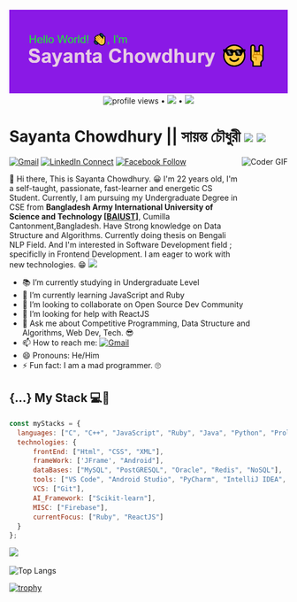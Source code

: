 <p align="center">
  <a href="https://github.com/sayanta28?tab=repositories">
  <img src = "https://github.com/sayanta28/sayanta28/blob/master/readme_header2.png" >
  </a> <br>
  <img src="https://gpvc.arturio.dev/sayanta28" alt="profile views"> •  
  <a href="https://twitter.com/intent/follow?screen_name=sayanta28&tw_p=followbutton"><img src="https://img.shields.io/twitter/follow/sayanta28?label=%40sayanta28&style=social"></a> •
  <a href="http://recursiveman.blogspot.com/"><img src = "https://img.shields.io/badge/%20-Follow-black?color=14171A&labelColor=ffffff&logo=blogger&logoColor=FC4F08"></a>
 </p>
 
# Sayanta Chowdhury || সায়ন্ত চৌধুরী <img src="https://media.giphy.com/media/hvRJCLFzcasrR4ia7z/giphy.gif" width="50px"> <img src="https://media.giphy.com/media/VgCDAzcKvsR6OM0uWg/giphy.gif" width="40">

[![Gmail](https://img.shields.io/badge/%20-Send%20Mail-black?color=14171A&labelColor=ef5350&logo=gmail&logoColor=ffffff)](mailto:sayanta28@gmail.com?subject=From%20GitHub&body=Hi,%20there.%20Found%20you%20from%20GitHub.)
[![LinkedIn Connect](https://img.shields.io/badge/%20-Connect-black?color=14171A&labelColor=FFFFFF&logo=linkedin&logoColor=0E76A8)](https://www.linkedin.com/in/sayanta-chowdhury-aa6865175/)
[![Facebook Follow](https://img.shields.io/badge/%20-Follow-black?color=14171A&labelColor=ffffff&logo=facebook&logoColor=3B5998)](https://www.facebook.com/cp.sayanta28/)
<img align="right" src="https://media.giphy.com/media/SWoSkN6DxTszqIKEqv/giphy.gif" alt="Coder GIF" height= "250px">

:wave: Hi there, This is Sayanta Chowdhury. 😀 
I'm 22 years old, I'm a self-taught, passionate, fast-learner and energetic CS Student. Currently, I am pursuing my Undergraduate Degree in CSE from **Bangladesh Army International University of Science and Technology [[BAIUST](http://baiust.edu.bd)]**, Cumilla Cantonment,Bangladesh. Have Strong knowledge on Data Structure and Algorithms. Currently doing thesis on Bengali NLP Field. And I'm interested in Software Development field ; specificlly in Frontend Development. I am eager to work with new technologies. 😁 
<img src="https://media.giphy.com/media/WUlplcMpOCEmTGBtBW/giphy.gif" width="30">


- 📚 I’m currently studying in Undergraduate Level 
- 🌱 I’m currently learning JavaScript and Ruby
- 👯 I’m looking to collaborate on Open Source Dev Community
- 🤔 I’m looking for help with ReactJS
- 💬 Ask me about Competitive Programming, Data Structure and Algorithms, Web Dev, Tech. 😎
- 📫 How to reach me: [![Gmail](https://img.shields.io/badge/%20-Send%20Mail-black?color=14171A&labelColor=ef5350&logo=gmail&logoColor=ffffff)](mailto:sayanta28@gmail.com)
- 😄 Pronouns:  He/Him
- ⚡ Fun fact: I am a mad programmer. 🙄



## {...} My Stack 💻🚀 

```js
const myStacks = {
  languages: ["C", "C++", "JavaScript", "Ruby", "Java", "Python", "Prolog", "Assembly"],
  technologies: {
      frontEnd: ["Html", "CSS", "XML"],
      frameWork: ['JFrame', "Android"],
      dataBases: ["MySQL", "PostGRESQL", "Oracle", "Redis", "NoSQL"],
      tools: ["VS Code", "Android Studio", "PyCharm", "IntelliJ IDEA", "CodeBlocks"],
      VCS: ["Git"],
      AI_Framework: ["Scikit-learn"],
      MISC: ["Firebase"],
      currentFocus: ["Ruby", "ReactJS"]
  }
};
```

<p>
  <img src="https://github-readme-stats.vercel.app/api?username=sayanta28&show_icons=true">
</p>

![Top Langs](https://github-readme-stats.vercel.app/api/top-langs/?username=sayanta28&layout=compact)

[![trophy](https://github-profile-trophy.vercel.app/?username=sayanta28&theme=dracula)](https://github.com/sayanta28/github-profile-trophy)
